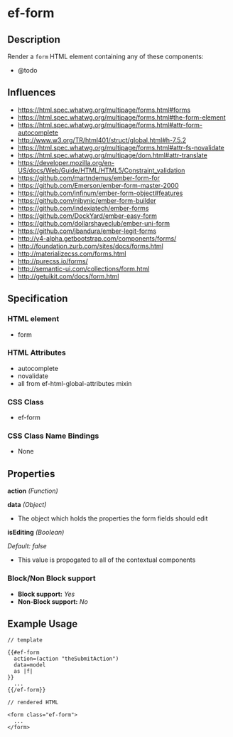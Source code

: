 # ef-form

## Description

Render a `form` HTML element containing any of these components:

* @todo


## Influences

* https://html.spec.whatwg.org/multipage/forms.html#forms
* https://html.spec.whatwg.org/multipage/forms.html#the-form-element
* https://html.spec.whatwg.org/multipage/forms.html#attr-form-autocomplete
* http://www.w3.org/TR/html401/struct/global.html#h-7.5.2
* https://html.spec.whatwg.org/multipage/forms.html#attr-fs-novalidate
* https://html.spec.whatwg.org/multipage/dom.html#attr-translate
* https://developer.mozilla.org/en-US/docs/Web/Guide/HTML/HTML5/Constraint_validation
* https://github.com/martndemus/ember-form-for
* https://github.com/Emerson/ember-form-master-2000
* https://github.com/infinum/ember-form-object#features
* https://github.com/nibynic/ember-form-builder
* https://github.com/indexiatech/ember-forms
* https://github.com/DockYard/ember-easy-form
* https://github.com/dollarshaveclub/ember-uni-form
* https://github.com/jbandura/ember-legit-forms
* http://v4-alpha.getbootstrap.com/components/forms/
* http://foundation.zurb.com/sites/docs/forms.html
* http://materializecss.com/forms.html
* http://purecss.io/forms/
* http://semantic-ui.com/collections/form.html
* http://getuikit.com/docs/form.html



## Specification

### HTML element

* form


### HTML Attributes

* autocomplete
* novalidate
* all from ef-html-global-attributes mixin



### CSS Class

* ef-form


### CSS Class Name Bindings

* None


## Properties

**action** *(Function)*



**data** *(Object)*

* The object which holds the properties the form fields should edit



**isEditing** *(Boolean)*

*Default: false*

* This value is propogated to all of the contextual components



### Block/Non Block support

* **Block support:** *Yes*
* **Non-Block support:** *No*


## Example Usage

```
// template

{{#ef-form
  action=(action "theSubmitAction")
  data=model
  as |f|
}}
  ...
{{/ef-form}}

// rendered HTML

<form class="ef-form">
  ...
</form>
```
